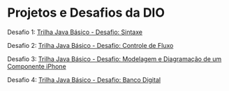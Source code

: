 # Projetos e Desafios da DIO

Desafio 1: 
[Trilha Java Básico - Desafio: Sintaxe](https://github.com/digitalinnovationone/trilha-java-basico/blob/main/desafios/sintaxe/README.md)

Desafio 2: 
[Trilha Java Básico - Desafio: Controle de Fluxo](https://github.com/digitalinnovationone/trilha-java-basico/tree/main/desafios/controle-fluxo)

Desafio 3: 
[Trilha Java Básico - Desafio: Modelagem e Diagramação de um Componente iPhone](https://github.com/digitalinnovationone/trilha-java-basico/tree/main/desafios/poo)

Desafio 4: 
[Trilha Java Básico - Desafio: Banco Digital](https://github.com/falvojr/lab-banco-digital-oo)
